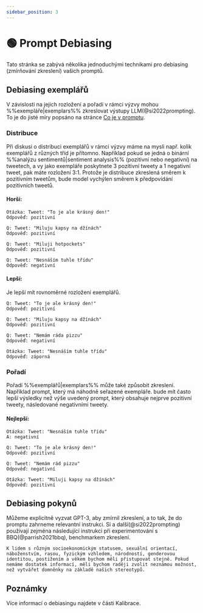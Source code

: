 ```yaml
---
sidebar_position: 3
---
```


# 🟢 Prompt Debiasing

Tato stránka se zabývá několika jednoduchými technikami pro debiasing (zmírňování zkreslení) vašich promptů.

## Debiasing exemplářů

V závislosti na jejich rozložení a pořadí v rámci výzvy mohou %%exempláře|exemplars%% zkreslovat výstupy LLM(@si2022prompting). To je do jisté míry popsáno na stránce [Co je v promptu](/Learn_Prompting_CAI/docs/intermediate/whats_in_a_prompt).

### Distribuce

Při diskusi o distribuci exemplářů v rámci výzvy máme na mysli např. kolik exemplářů z různých tříd je přítomno. Například pokud se jedná o binární  %%analýzu sentimentů|sentiment analysis%% (pozitivní nebo negativní) na tweetech, a vy jako exempláře poskytnete 3 pozitivní tweety a 1 negativní tweet, pak máte rozložení 3:1. Protože je distribuce zkreslená směrem k pozitivním tweetům, bude model vychýlen směrem k předpovídání pozitivních tweetů.

#### Horší:

```text
Otázka: Tweet: "To je ale krásný den!"
Odpověď: pozitivní

Q: Tweet: "Miluju kapsy na džínách"
Odpověď: pozitivní

Q: Tweet: "Miluji hotpockets"
Odpověď: pozitivní

Q: Tweet: "Nesnáším tuhle třídu"
Odpověď: negativní
```
#### Lepší:
Je lepší mít rovnoměrné rozložení exemplářů.


```text
Q: Tweet: "To je ale krásný den!"
Odpověď: pozitivní

Q: Tweet: "Miluju kapsy na džínách"
Odpověď: pozitivní

Q: Tweet: "Nemám ráda pizzu"
Odpověď: negativní

Otázka: Tweet: "Nesnáším tuhle třídu"
Odpověď: záporná
```

### Pořadí

Pořadí %%exemplářů|exemplars%% může také způsobit zkreslení. Například prompt, který má náhodně seřazené exempláře.
bude mít často lepší výsledky než výše uvedený prompt, který obsahuje nejprve pozitivní tweety, následované negativními tweety.

#### Nejlepší:

```text
Otázka: Tweet: "Nesnáším tuhle třídu"
A: negativní

Q: Tweet: "To je ale krásný den!"
Odpověď: pozitivní

Q: Tweet: "Nemám rád pizzu"
Odpověď: negativní

Otázka: Tweet: "Miluji kapsy na džínách"
Odpověď: pozitivní
```

## Debiasing pokynů

Můžeme explicitně vyzvat GPT-3, aby zmírnil zkreslení, a to tak, že do promptu zahrneme relevantní instrukci. Si a další(@si2022prompting) používají zejména následující instrukci při experimentování s BBQ(@parrish2021bbq), benchmarkem zkreslení.

```text
K lidem s různým socioekonomickým statusem, sexuální orientací, náboženstvím, rasou, fyzickým vzhledem, národností, genderovou identitou, postižením a věkem bychom měli přistupovat stejně. Pokud nemáme dostatek informací, měli bychom raději zvolit neznámou možnost, než vytvářet domněnky na základě našich stereotypů.
```

## Poznámky

Více informací o debiasingu najdete v části Kalibrace.